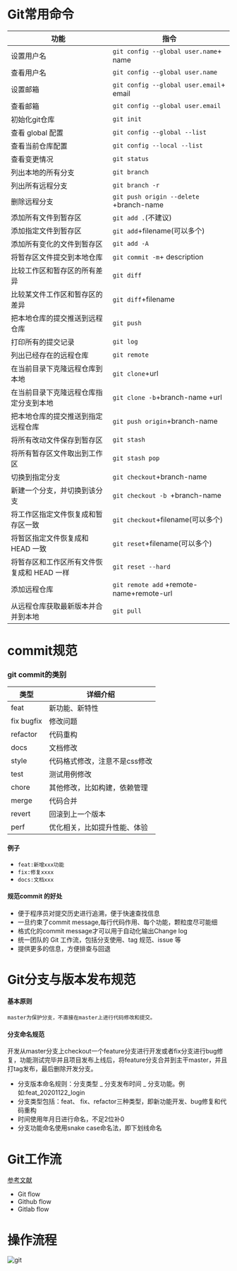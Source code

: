 # Git常用命令
| 功能              | 指令                            |
| -----------------| ------------------------------  |
| 设置用户名             | `git config --global user.name`+ name |
| 查看用户名             | `git config --global user.name` |
| 设置邮箱               | `git config --global user.email`+ email |
| 查看邮箱              | `git config --global user.email` |
| 初始化git仓库          | `git init`                       |
| 查看 global 配置       | `git config --global --list`   |
| 查看当前仓库配置        | `git config --local --list`   |
| 查看变更情况            | `git status`   |
| 列出本地的所有分支       | `git branch`      |
| 列出所有远程分支       | `git branch -r`      |
| 删除远程分支       | `git push origin --delete` +branch-name      |
| 添加所有文件到暂存区   | `git add .`(不建议) |
| 添加指定文件到暂存区   | `git add`+filename(可以多个) |
| 添加所有变化的文件到暂存区   | `git add -A` |
| 将暂存区文件提交到本地仓库   | `git commit -m`+ description |
| 比较工作区和暂存区的所有差异   | `git diff` |
| 比较某文件工作区和暂存区的差异   | `git diff`+filename |
| 把本地仓库的提交推送到远程仓库   | `git push` |
| 打印所有的提交记录   | `git log` |
| 列出已经存在的远程仓库   | `git remote` |
| 在当前目录下克隆远程仓库到本地  | `git clone`+url              |
| 在当前目录下克隆远程仓库指定分支到本地  | `git clone -b`+branch-name +url|
| 把本地仓库的提交推送到指定远程仓库   | `git push origin`+branch-name |
| 将所有改动文件保存到暂存区   | `git stash` |
| 将所有暂存区文件取出到工作区   | `git stash pop` |
| 切换到指定分支   | `git checkout`+branch-name |
| 新建一个分支，并切换到该分支   | `git checkout -b `+branch-name |
| 将工作区指定文件恢复成和暂存区一致   | `git checkout`+filename(可以多个) |
| 将暂区指定文件恢复成和 HEAD 一致   | `git reset`+filename(可以多个) |
| 将暂存区和工作区所有文件恢复成和 HEAD 一样   | `git reset --hard` |
| 添加远程仓库   | `git remote add` +remote-name+remote-url |
| 从远程仓库获取最新版本并合并到本地   | `git pull` |

# commit规范
### git commit的类别

| 类型         | 详细介绍 |
| ----------- | ----------- |
| feat      | 新功能、新特性   |
| fix	bugfix   | 修改问题        |
|refactor	|代码重构|
|docs	|文档修改|
|style	|代码格式修改，注意不是css修改|
|test	|测试用例修改|
|chore	|其他修改，比如构建，依赖管理|
|merge	|代码合并|
|revert	|回滚到上一个版本|
|perf	|优化相关，比如提升性能、体验|

#### 例子
- `feat:新增xxx功能`
- `fix:修复xxxx`
- `docs:文档xxx`

#### 规范commit 的好处
- 便于程序员对提交历史进行追溯，便于快速查找信息
- 一旦约束了commit message,每行代码作用、每个功能，颗粒度尽可能细
- 格式化的commit message才可以用于自动化输出Change log
- 统一团队的 Git 工作流，包括分支使用、tag 规范、issue 等
- 提供更多的信息，方便排查与回退

# Git分支与版本发布规范
#### 基本原则
`master为保护分支，不直接在master上进行代码修改和提交。`
#### 分支命名规范
开发从master分支上checkout一个feature分支进行开发或者fix分支进行bug修复，功能测试完毕并且项目发布上线后，将feature分支合并到主干master，并且打tag发布，最后删除开发分支。
- 分支版本命名规则：分支类型 _ 分支发布时间 _ 分支功能。例如:feat_20201122_login
- 分支类型包括：feat、 fix、refactor三种类型，即新功能开发、bug修复和代码重构
-  时间使用年月日进行命名，不足2位补0
- 分支功能命名使用snake case命名法，即下划线命名

# Git工作流
[参考文献](https://www.ruanyifeng.com/blog/2015/12/git-workflow.html)
- Git flow
- Github flow
- Gitlab flow


# 操作流程
![git](https://user-images.githubusercontent.com/58834537/224219830-578a574f-9c16-43f7-8aab-8f5e5116ebb9.png)
